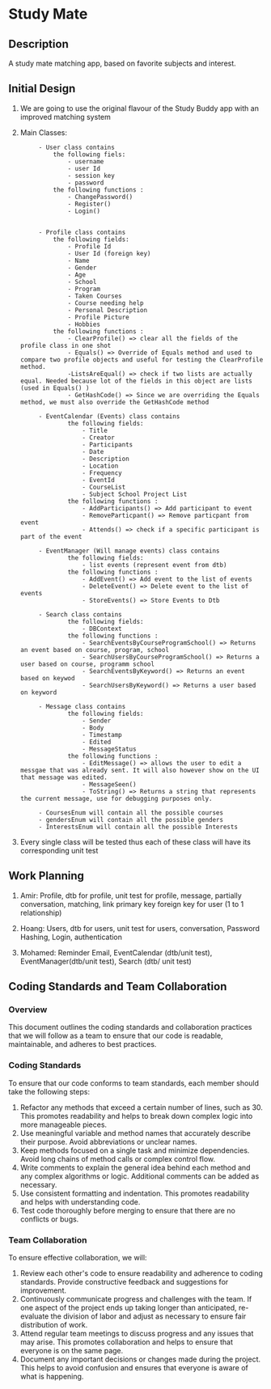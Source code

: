 # Study Mate

## Description

A study mate matching app, based on favorite subjects and interest.

## Initial Design
1. We are going to use the original flavour of the Study Buddy app with an improved matching system 
2. Main Classes:


            - User class contains 
                the following fiels:
                    - username
                    - user Id 
                    - session key
                    - password 
                the following functions :
                    - ChangePassword() 
                    - Register()
                    - Login()


            - Profile class contains 
                the following fields:
                    - Profile Id 
                    - User Id (foreign key)
                    - Name
                    - Gender
                    - Age 
                    - School
                    - Program
                    - Taken Courses
                    - Course needing help
                    - Personal Description
                    - Profile Picture 
                    - Hobbies 
                the following functions :
                    - ClearProfile() => clear all the fields of the profile class in one shot
                    - Equals() => Override of Equals method and used to compare two profile objects and useful for testing the ClearProfile method.
                    -ListsAreEqual() => check if two lists are actually equal. Needed because lot of the fields in this object are lists (used in Equals() )
                    - GetHashCode() => Since we are overriding the Equals method, we must also override the GetHashCode method
        
            - EventCalendar (Events) class contains 
                    the following fields:
                        - Title 
                        - Creator 
                        - Participants
                        - Date
                        - Description 
                        - Location
                        - Frequency
                        - EventId 
                        - CourseList
                        - Subject School Project List
                    the following functions :
                        - AddParticipants() => Add participant to event
                        - RemoveParticpant() => Remove particpant from event
                        - Attends() => check if a specific participant is part of the event
                        
            - EventManager (Will manage events) class contains 
                    the following fields:
                        - list events (represent event from dtb)
                    the following functions :
                        - AddEvent() => Add event to the list of events
                        - DeleteEvent() => Delete event to the list of events
                        - StoreEvents() => Store Events to Dtb
            
            - Search class contains 
                    the following fields:
                        - DBContext
                    the following functions :
                        - SearchEventsByCourseProgramSchool() => Returns an event based on course, program, school
                        - SearchUsersByCourseProgramSchool() => Returns a user based on course, programm school
                        - SearchEventsByKeyword() => Returns an event based on keywod
                        - SearchUsersByKeyword() => Returns a user based on keyword

            - Message class contains 
                    the following fields:
                        - Sender
                        - Body
                        - Timestamp
                        - Edited
                        - MessageStatus
                    the following functions :
                        - EditMessage() => allows the user to edit a messgae that was already sent. It will also however show on the UI that message was edited. 
                        - MessageSeen()
                        - ToString() => Returns a string that represents the current message, use for debugging purposes only.
    
            - CoursesEnum will contain all the possible courses
            - gendersEnum will contain all the possible genders 
            - InterestsEnum will contain all the possible Interests

3. Every single class will be tested thus each of these class will have its corresponding unit test

## Work Planning

1. Amir: Profile, dtb for profile, unit test for profile, message, partially conversation, matching, link primary key foreign key for user (1 to 1 relationship) 

2. Hoang: Users, dtb for users, unit test for users, conversation, Password Hashing, Login, authentication 

3. Mohamed: Reminder Email, EventCalendar (dtb/unit test), EventManager(dtb/unit test), Search (dtb/ unit test)

## Coding Standards and Team Collaboration
### Overview
This document outlines the coding standards and collaboration practices that we will follow as a team to ensure that our code is readable, maintainable, and adheres to best practices.

### Coding Standards
To ensure that our code conforms to team standards, each member should take the following steps:

1. Refactor any methods that exceed a certain number of lines, such as 30. This promotes readability and helps to break down complex logic into more manageable pieces.
2. Use meaningful variable and method names that accurately describe their purpose. Avoid abbreviations or unclear names.
3. Keep methods focused on a single task and minimize dependencies. Avoid long chains of method calls or complex control flow.
4. Write comments to explain the general idea behind each method and any complex algorithms or logic. Additional comments can be added as necessary.
5. Use consistent formatting and indentation. This promotes readability and helps with understanding code.
6. Test code thoroughly before merging to ensure that there are no conflicts or bugs.

### Team Collaboration
To ensure effective collaboration, we will:

1. Review each other's code to ensure readability and adherence to coding standards. Provide constructive feedback and suggestions for improvement.
2. Continuously communicate progress and challenges with the team. If one aspect of the project ends up taking longer than anticipated, re-evaluate the division of labor and adjust as necessary to ensure fair distribution of work.
3. Attend regular team meetings to discuss progress and any issues that may arise. This promotes collaboration and helps to ensure that everyone is on the same page.
4. Document any important decisions or changes made during the project. This helps to avoid confusion and ensures that everyone is aware of what is happening.
